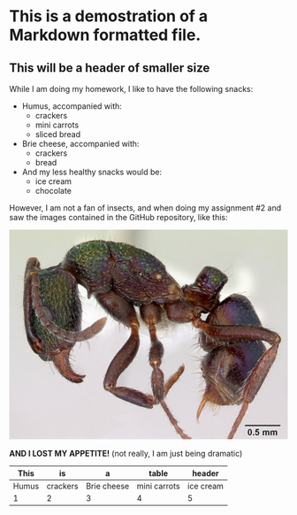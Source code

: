 # This is a demostration of a Markdown formatted file.

## This will be a header of smaller size

While I am doing my homework, I like to have the following snacks:

- Humus, accompanied with:
  - crackers
  - mini carrots
  - sliced bread
- Brie cheese, accompanied with:
  - crackers
  - bread
- And my less healthy snacks would be:
  - ice cream
  - chocolate

However, I am not a fan of insects, and when doing my assignment \#2 and saw the images contained in the GitHub repository, like this:

 ![hairy insect](images/Rhytidoponera_metallica.jpg) 

**AND I LOST MY APPETITE!** (not really, I am just being dramatic)

This | is | a | table | header
--- | --- | --- | --- | ---
Humus | crackers| Brie cheese|mini carrots| ice cream
1 | 2 | 3 | 4|5
